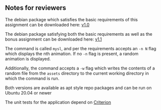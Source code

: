 ## Notes for reviewers

The debian package which satisfies the basic requirements of this assignment can be downloaded here: [v1.0](https://github.com/hawthorne3341/codetest/releases/tag/1.0)

The debian package satisfying both the basic requirements as well as the bonus assignment can be downloaded here: [v1.1](https://github.com/hawthorne3341/codetest/releases/tag/1.1)

The command is called ```mysl```, and per the requirements accepts an ```-n N``` flag which displays the nth animation. If no ```-n``` flag is present, a random animation is displayed.

Additionally, the command accepts a ```-w``` flag which writes the contents of a random file from the ```assets``` directory to the current working directory in which the
command is run.

Both versions are available as apt style repo packages and can be run on Ubuntu 20.04 or newer

The unit tests for the application depend on [Criterion](https://github.com/Snaipe/Criterion)
